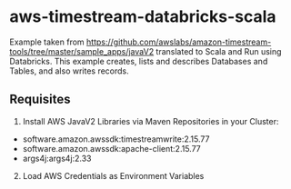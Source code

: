 # aws-timestream-databricks-scala

Example taken from https://github.com/awslabs/amazon-timestream-tools/tree/master/sample_apps/javaV2 translated to Scala and Run using Databricks. This example creates, lists and describes Databases and Tables, and also writes records.

## Requisites
1. Install AWS JavaV2 Libraries via Maven Repositories in your Cluster:
  - software.amazon.awssdk:timestreamwrite:2.15.77
  - software.amazon.awssdk:apache-client:2.15.77
  - args4j:args4j:2.33
2. Load AWS Credentials as Environment Variables

